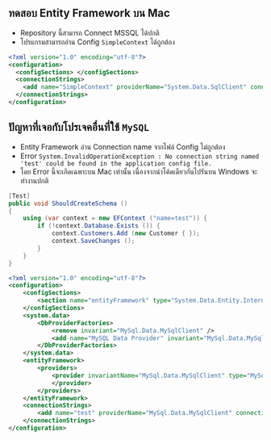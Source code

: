 ## ทดสอบ Entity Framework บน Mac

- Repository นี้สามารถ Connect MSSQL ได้ปกติ
- โปรแกรมสามารถอ่าน Config `SimpleContext` ได้ถูกต้อง

```xml
<?xml version="1.0" encoding="utf-8"?>
<configuration>
  <configSections> </configSections>
  <connectionStrings>
    <add name="SimpleContext" providerName="System.Data.SqlClient" connectionString="Data Source=192.168.0.105\SQLEXPRESS;Database=EFMigration;User Id=sa;Password=abcABC123;" />
  </connectionStrings>
</configuration>
```

## ปัญหาที่เจอกับโปรเจคอื่นที่ใช้ `MySQL`

- Entity Framework อ่าน Connection name จากไฟล์ Config ไม่ถูกต้อง
- Error `System.InvalidOperationException : No connection string named 'test' could be found in the application config file. `
- โดย Error นี้จะเกิดเฉพาะบน Mac เท่านั้น เนื่องจากนำโค้ดเดียวกันไปรันบน Windows จะทำงานปกติ

```csharp
[Test]
public void ShouldCreateSchema ()
{
    using (var context = new EFContext ("name=test")) {
        if (!context.Database.Exists ()) {
            context.Customers.Add (new Customer { });
            context.SaveChanges ();
        }
    }
}
```

```xml
<?xml version="1.0" encoding="utf-8"?>
<configuration>
    <configSections>
        <section name="entityFramework" type="System.Data.Entity.Internal.ConfigFile.EntityFrameworkSection, EntityFramework, Version=6.0.0.0, Culture=neutral, PublicKeyToken=b77a5c561934e089" requirePermission="false" />
    </configSections>
    <system.data>
        <DbProviderFactories>
            <remove invariant="MySql.Data.MySqlClient" />
            <add name="MySQL Data Provider" invariant="MySql.Data.MySqlClient" description=".Net Framework Data Provider for MySQL" type="MySql.Data.MySqlClient.MySqlClientFactory, MySql.Data, Version=6.9.8.0, Culture=neutral, PublicKeyToken=c5687fc88969c44d" />
        </DbProviderFactories>
    </system.data>
    <entityFramework>
        <providers>
            <provider invariantName="MySql.Data.MySqlClient" type="MySql.Data.MySqlClient.MySqlProviderServices, MySql.Data.Entity.EF6, Version=6.9.8.0, Culture=neutral, PublicKeyToken=c5687fc88969c44d">
            </provider>
        </providers>
    </entityFramework>
    <connectionStrings>
        <add name="test" providerName="MySql.Data.MySqlClient" connectionString="Server=localhost; User Id=root;Password=1234;Database=EFMigration" />
    </connectionStrings>
</configuration>
```